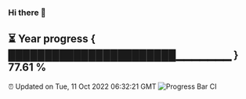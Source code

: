 ### Hi there 👋
⏳ Year progress { ███████████████████████▁▁▁▁▁▁▁ } 77.61 %
---
⏰ Updated on Tue, 11 Oct 2022 06:32:21 GMT
![Progress Bar CI](https://github.com/Moyi321/Moyi321/workflows/Progress%20Bar%20CI/badge.svg)
